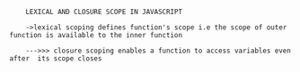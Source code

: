         LEXICAL AND CLOSURE SCOPE IN JAVASCRIPT

        ->lexical scoping defines function's scope i.e the scope of outer function is available to the inner function

        --->>> closure scoping enables a function to access variables even after  its scope closes
        